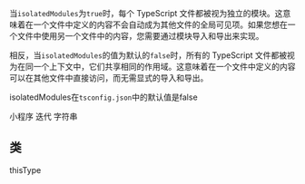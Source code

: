 当`isolatedModules`为`true`时，每个 TypeScript 文件都被视为独立的模块。这意味着在一个文件中定义的内容不会自动成为其他文件的全局可见项。如果您想在一个文件中使用另一个文件中的内容，您需要通过模块导入和导出来实现。

相反，当`isolatedModules`的值为默认的`false`时，所有的 TypeScript 文件都被视为在同一个上下文中，它们共享相同的作用域。这意味着在一个文件中定义的内容可以在其他文件中直接访问，而无需显式的导入和导出。

isolatedModules在`tsconfig.json`中的默认值是false





小程序 迭代 字符串





## 类 

thisType